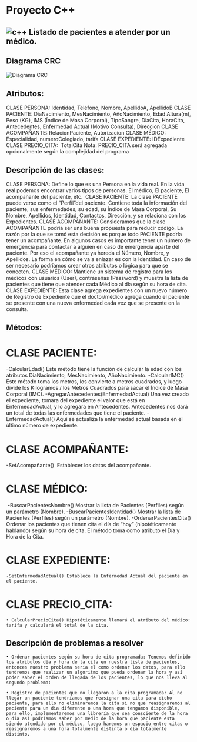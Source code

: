 # Proyecto C++
## ![c++](https://github.com/Coffee4Dogs/cpp-project/assets/59121551/d9c9e5c2-343d-4cc6-9cb0-9b24905a62f0) Listado de pacientes a atender por un médico.

## Diagrama CRC
![Diagrama CRC](https://github.com/Coffee4Dogs/cpp-project/assets/59121551/3d18620a-88a7-4620-b898-e6c31adce207)

## Atributos:
CLASE PERSONA: Identidad, Teléfono, Nombre, ApellidoA, ApellidoB
CLASE PACIENTE: DiaNacimiento, MesNacimiento, AñoNacimiento, Edad Altura(m), Peso (KG), IMS (Índice de Masa Corporal), TipoSangre, DiaCita, HoraCita, Antecedentes, Enfermedad Actual (Motivo Consulta), Direccion
CLASE ACOMPAÑANTE: RelacionPaciente, Autorizacion
CLASE MÉDICO: Especialidad, numeroColegiado, tarifa
CLASE EXPEDIENTE: IDExpediente
CLASE PRECIO_CITA:  TotalCita
Nota: PRECIO_CITA será agregada opcionalmente según la complejidad del programa


## Descripción de las clases: 
CLASE PERSONA: Define lo que es una Persona en la vida real. En la vida real podemos encontrar varios tipos de personas. El médico, El paciente, El acompañante del paciente, etc. 
CLASE PACIENTE: La clase PACIENTE puede verse como el “Perfil”del paciente. Contiene toda la información del paciente, sus enfermedades, su edad, su Índice de Masa Corporal, Su Nombre, Apellidos, Identidad, Contactos, Dirección, y se relaciona con los Expedientes.
CLASE ACOMPAÑANTE: Consideramos que la clase ACOMPAÑANTE podría ser una buena propuesta para reducir código. La razón por la que se tomó esta decisión es porque todo PACIENTE podría tener un acompañante. En algunos casos es importante tener un número de emergencia para contactar a alguien en caso de emergencia aparte del paciente. Por eso el acompañante ya hereda el Número, Nombre, y Apellidos. La forma en cómo se va a enlazar es con la Identidad. En caso de ser necesario podríamos crear otros atributos o lógica para que se conecten.
CLASE MÉDICO: Mantiene un sistema de registro para los médicos con usuarios (User), contraseñas (Password) y muestra la lista de pacientes que tiene que atender cada Médico al día según su hora de cita.  
CLASE EXPEDIENTE: Esta clase agrega expedientes con un nuevo número de Registro de Expediente que el doctor/médico agrega cuando el paciente se presente con una nueva enfermedad cada vez que se presente en la consulta.


## Métodos:
# CLASE PACIENTE:
-CalcularEdad() Este método tiene la función de calcular la edad con los atributos DiaNacimiento, MesNacimiento, AñoNacimiento.
-CalcularIMC() Este método toma los metros, los convierte a metros cuadrados, y luego divide los Kilogramos / los Metros Cuadrados para sacar el Índice de Masa Corporal (IMC).
-AgregarAntecedentes(EnfermedadActual) Una vez creado el expediente, tomara del expediente el valor que está en EnfermedadActual, y lo agregara en Antecedentes. Antecedentes nos dará un total de todas las enfermedades que tiene el paciente.
-EnfermedadActual() Aquí se actualiza la enfermedad actual basada en el último número de expediente.

# CLASE ACOMPAÑANTE: 
-SetAcompañante()  Establecer los datos del acompañante.

# CLASE MÉDICO:
 -BuscarPacientesNombre() Mostrar la lista de Pacientes (Perfiles) según un parámetro (Nombre).
-BuscarPacientesIdentidad() Mostrar la lista de Pacientes (Perfiles) según un parámetro (Nombre).
-OrdenarPacientesCita() Ordenar los pacientes que tienen cita el día de “hoy” (hipotéticamente hablando) según su hora de cita. El método toma como atributo el Día y Hora de la Cita.

# CLASE EXPEDIENTE: 
	-SetEnfermedadActual() Establece la Enfermedad Actual del paciente en el paciente.
# CLASE PRECIO_CITA:
    • CalcularPrecioCita() Hipotéticamente llamará el atributo del médico: tarifa y calculará el total de la cita.



## Descripción de problemas a resolver 

    • Ordenar pacientes según su hora de cita programada: Tenemos definido los atributos día y hora de la cita en nuestra lista de pacientes, entonces nuestro problema seria el como ordenar los datos, para ello tendremos que realizar un algoritmo que pueda ordenar la hora y así poder saber el orden de llegada de los pacientes, lo que nos lleva al segundo problema:

    • Registro de pacientes que no llegaron a la cita programada: Al no llegar un paciente tendríamos que reasignar una cita para dicho paciente, para ello no eliminaremos la cita si no que reasignaremos al paciente para un dia diferente o una hora que tengamos disponible, para ello, implementaremos una librería que sea consciente de la hora o día así podríamos saber por medio de la hora que paciente esta siendo atendido por el médico, luego haremos un espacio entre citas o reasignaremos a una hora totalmente distinta o día totalmente distinto.





